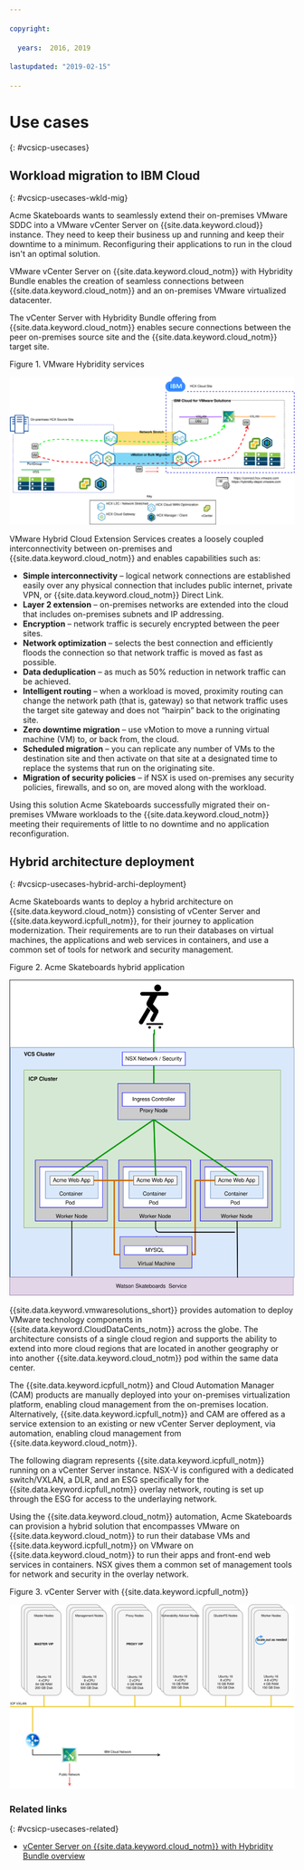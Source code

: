 ```yaml
---

copyright:

  years:  2016, 2019

lastupdated: "2019-02-15"

---
```


# Use cases
{: #vcsicp-usecases}

## Workload migration to IBM Cloud
{: #vcsicp-usecases-wkld-mig}

Acme Skateboards wants to seamlessly extend their on-premises VMware SDDC into a VMware vCenter Server on {{site.data.keyword.cloud}} instance. They need to keep their business up and running and keep their downtime to a minimum. Reconfiguring their applications to run in the cloud isn't an optimal solution.

VMware vCenter Server on {{site.data.keyword.cloud_notm}} with Hybridity Bundle enables the creation of seamless connections between {{site.data.keyword.cloud_notm}} and an on-premises VMware virtualized datacenter.

The vCenter Server with Hybridity Bundle offering from {{site.data.keyword.cloud_notm}} enables secure connections between the peer on-premises source site and the {{site.data.keyword.cloud_notm}} target site.

Figure 1. VMware Hybridity services

![VMware Hybrid Cloud Extension Services](vcsicp-hcx.svg)

VMware Hybrid Cloud Extension Services creates a loosely coupled interconnectivity between on-premises and {{site.data.keyword.cloud_notm}} and enables capabilities such as:
- **Simple interconnectivity** – logical network connections are established easily over any physical connection that includes public internet, private VPN, or {{site.data.keyword.cloud_notm}} Direct Link.
- **Layer 2 extension** – on-premises networks are extended into the cloud that includes on-premises subnets and IP addressing.
- **Encryption** – network traffic is securely encrypted between the peer sites.
- **Network optimization** – selects the best connection and efficiently floods the connection so that network traffic is moved as fast as possible.
- **Data deduplication** – as much as 50% reduction in network traffic can be achieved.
- **Intelligent routing** – when a workload is moved, proximity routing can change the network path (that is, gateway) so that network traffic uses the target site gateway and does not “hairpin” back to the originating site.
- **Zero downtime migration** – use vMotion to move a running virtual machine (VM) to, or back from, the cloud.
- **Scheduled migration** – you can replicate any number of VMs to the destination site and then activate on that site at a designated time to replace the systems that run on the originating site.
- **Migration of security policies** – if NSX is used on-premises any security policies, firewalls, and so on, are moved along with the workload.

Using this solution Acme Skateboards successfully migrated their on-premises VMware workloads to the {{site.data.keyword.cloud_notm}} meeting their requirements of little to no downtime and no application reconfiguration.

## Hybrid architecture deployment
{: #vcsicp-usecases-hybrid-archi-deployment}

Acme Skateboards wants to deploy a hybrid architecture on {{site.data.keyword.cloud_notm}} consisting of vCenter Server and {{site.data.keyword.icpfull_notm}}, for their journey to application modernization. Their requirements are to run their databases on virtual machines, the applications and web services in containers, and use a common set of tools for network and security management.

Figure 2. Acme Skateboards hybrid application

![Acme Skateboards Hybrid Application](vcsicp-acme-skateboards-app.svg)

{{site.data.keyword.vmwaresolutions_short}} provides automation to deploy VMware technology components in {{site.data.keyword.CloudDataCents_notm}} across the globe. The architecture consists of a single cloud region and supports the ability to extend into more cloud regions that are located in another geography or into another {{site.data.keyword.cloud_notm}} pod within the same data center.

The {{site.data.keyword.icpfull_notm}} and Cloud Automation Manager (CAM) products are manually deployed into your on-premises virtualization platform, enabling cloud management from the on-premises location. Alternatively, {{site.data.keyword.icpfull_notm}} and CAM are offered as a service extension to an existing or new vCenter Server deployment, via automation, enabling cloud management from {{site.data.keyword.cloud_notm}}.

The following diagram represents {{site.data.keyword.icpfull_notm}} running on a vCenter Server instance. NSX-V is configured with a dedicated switch/VXLAN, a DLR, and an ESG specifically for the {{site.data.keyword.icpfull_notm}} overlay network, routing is set up through the ESG for access to the underlaying network.

Using the {{site.data.keyword.cloud_notm}} automation, Acme Skateboards can provision a hybrid solution that encompasses VMware on {{site.data.keyword.cloud_notm}} to run their database VMs and {{site.data.keyword.icpfull_notm}} on VMware on {{site.data.keyword.cloud_notm}} to run their apps and front-end web services in containers. NSX gives them a common set of management tools for network and security in the overlay network.

Figure 3. vCenter Server with {{site.data.keyword.icpfull_notm}}

![vCenter Server with {{site.data.keyword.icpfull_notm}}](vcsicp-virtual-icp-deployment-vcs.svg)

### Related links
{: #vcsicp-usecases-related}

* [vCenter Server on {{site.data.keyword.cloud_notm}} with Hybridity Bundle overview](/docs/services/vmwaresolutions/archiref/vcs/vcs-hybridity-intro.html)
